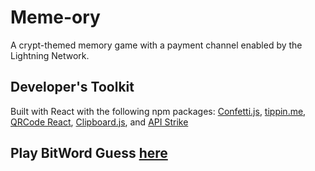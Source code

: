 # Meme-ory
A crypt-themed memory game with a payment channel enabled by the Lightning Network.

## Developer's Toolkit
Built with React with the following npm packages: [Confetti.js](https://www.npmjs.com/package/confetti-js), [tippin.me](https://tippin.me/), [QRCode React](https://github.com/zpao/qrcode.react), [Clipboard.js](https://clipboardjs.com/), and [API Strike](https://strike.acinq.co/)

## Play BitWord Guess [here](https://bitmemory.herokuapp.com)
